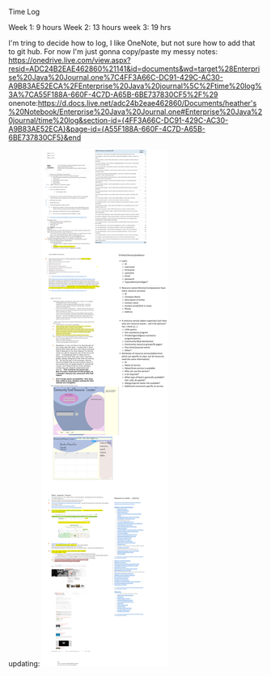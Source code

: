  Time Log

Week 1: 9 hours
Week 2: 13 hours
week 3: 19 hrs

I'm tring to decide how to log, I like OneNote, but not sure how to add that to git hub.
For now I'm just gonna copy/paste my messy notes:
https://onedrive.live.com/view.aspx?resid=ADC24B2EAE462860%21141&id=documents&wd=target%28Enterprise%20Java%20Journal.one%7C4FF3A66C-DC91-429C-AC30-A9B83AE52ECA%2FEnterprise%20Java%20journal%5C%2Ftime%20log%3A%7CA55F188A-660F-4C7D-A65B-6BE737830CF5%2F%29
onenote:https://d.docs.live.net/adc24b2eae462860/Documents/heather's%20Notebook/Enterprise%20Java%20Journal.one#Enterprise%20Java%20journal/time%20log&section-id={4FF3A66C-DC91-429C-AC30-A9B83AE52ECA}&page-id={A55F188A-660F-4C7D-A65B-6BE737830CF5}&end

updating:
![img_8.png](img_8.png)    